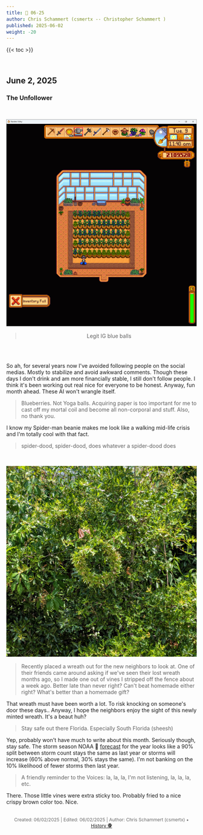 ```yaml
---
title: 📁 06-25
author: Chris Schammert (csmertx -- Christopher Schammert )
published: 2025-06-02
weight: -20
---
```


<!-- The content of this website was written by Christopher Schammert aka Chris Schammert -->

<!--more-->

{{< toc >}}

<br />

## June 2, 2025
### The Unfollower

<br />
<div style="text-align: center;">

![Photo](/Blog/daynight/2025/images/Screenshot%202025-05-19%20232336.png "Stardew Valley greenhouse - My character's inventory is full and is standing in between two thigh-high blueberries")

> Legit IG blue balls

<br />

</div><br />

So ah, for several years now I've avoided following people on the social medias. Mostly to stabilize and avoid awkward comments. Though these days I don't drink and am more financially stable, I still don't follow people. I think it's been working out real nice for everyone to be honest. Anyway, fun month ahead. These AI won't wrangle itself.

> Blueberries. Not Yoga balls. Acquiring paper is too important for me to cast off my mortal coil and become all non-corporal and stuff. Also, no thank you.

I know my Spider-man beanie makes me look like a walking mid-life crisis and I'm totally cool with that fact.

> spider-dood, spider-dood, does whatever a spider-dood does

<br />

![Photo](/Blog/daynight/2025/images/PXL_20250525_165224565.NIGHT~2.jpg "Stardew Valley greenhouse - My character's inventory is full and is standing in between two thigh-high blueberries")

> Recently placed a wreath out for the new neighbors to look at. One of their friends came around asking if we've seen their lost wreath months ago, so I made one out of vines I stripped off the fence about a week ago. Better late than never right? Can't beat homemade either right? What's better than a homemade gift?

That wreath must have been worth a lot. To risk knocking on someone's door these days.. Anyway, I hope the neighbors enjoy the sight of this newly minted wreath. It's a beaut huh?

> Stay safe out there Florida. Especially South Florida (sheesh)

Yep, probably won't have much to write about this month. Seriously though, stay safe. The storm season NOAA 🔗 [forecast](https://www.youtube.com/watch?v=bNGtqwdXtpA "YouTube | CNN - National Hurricane Center warns this is the chance of an above-normal season") for the year looks like a 90% split between storm count stays the same as last year or storms will increase (60% above normal, 30% stays the same). I'm not banking on the 10% likelihood of fewer storms then last year.

> A friendly reminder to the Voices: la, la, la, I'm not listening, la, la, la, etc.

There. Those little vines were extra sticky too. Probably fried to a nice crispy brown color too. Nice.

<br />

<div style="text-align: center; font-size:12px; color:dimgray">
    Created: 06/02/2025 | Edited: 06/02/2025 | Author: Chris Schammert (csmertx) • 
    <a href="https://github.com/csmertx/csmertx.github.io/commits/main/content/Blog/daynight/2025/0625.md"
       title="Github.com | csmertx \ csmertx.github.io \ commits \ main \ content \ Blog \ Day & Night \ 2025 \ 06-2025">
       History 🕵️
    </a>
</div>